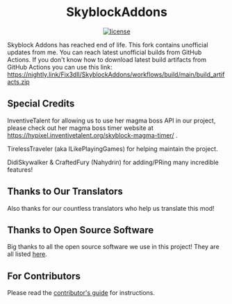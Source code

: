 <!--suppress HtmlDeprecatedAttribute -->
<h1 align="center">SkyblockAddons</h1>

<p align="center">
  <a href="https://github.com/Fix3dll/SkyblockAddons/blob/unofficial-update/LICENSE" target="_blank">
    <img alt="license" src="https://img.shields.io/badge/License-MIT-56bcd3" />
  </a>
</p>

Skyblock Addons has reached end of life. This fork contains unofficial updates from me. You can reach latest unofficial builds from GitHub Actions. If you don't know how to download latest build artifacts from GitHub Actions you can use this link: https://nightly.link/Fix3dll/SkyblockAddons/workflows/build/main/build_artifacts.zip

Special Credits
-----
InventiveTalent for allowing us to use her magma boss API in our project, please check out her magma boss timer website at https://hypixel.inventivetalent.org/skyblock-magma-timer/ .

TirelessTraveler (aka ILikePlayingGames) for helping maintain the project.

DidiSkywalker & CraftedFury (Nahydrin) for adding/PRing many incredible features!

Thanks to Our Translators
------
Also thanks for our countless translators who help us translate this mod!

Thanks to Open Source Software
------
Big thanks to all the open source software we use in this project! They are all listed [here](/.github/docs/OPEN_SOURCE_SOFTWARE.md).

For Contributors
------
Please read the [contributor's guide](/.github/docs/CONTRIBUTING.md) for instructions.
